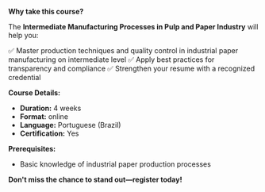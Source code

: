 **Why take this course?**

The **Intermediate Manufacturing Processes in Pulp and Paper Industry** will help you:

✅ Master production techniques and quality control in industrial paper manufacturing on intermediate level
✅ Apply best practices for transparency and compliance
✅ Strengthen your resume with a recognized credential

**Course Details:**
- **Duration:** 4 weeks
- **Format:** online
- **Language:** Portuguese (Brazil)
- **Certification:** Yes

**Prerequisites:**
- Basic knowledge of industrial paper production processes

**Don't miss the chance to stand out—register today!**